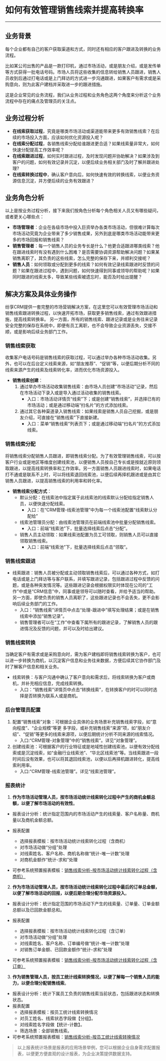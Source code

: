 
# 如何有效管理销售线索并提高转换率

---

## 业务背景
 每个企业都有自己的客户获取渠道和方式，同时还有相应的客户跟进及转换的业务流程。
 
 比如某公司出售的产品是一款打印机，通过市场活动，或是朋友介绍，或是发传单等方式获得一批电话号码。市场人员将这些收集的信息转给销售人员跟进，销售人员收到后通过打电话或是上门拜访的方式进一步沟通跟进，如果客户有需求或是采购意向，则为此客户建档并采取进一步的跟进措施。
 
这是企业常见的业务流程，我们从业务过程和业务角色这两个角度来分析这个业务流程中存在的痛点及管理员的关注点。
 
## 业务过程分析

 
- **在线索获取过程**，究竟是哪类市场活动或渠道能带来更多有效销售线索？在后续的市场投入方面，应该如何优化资源投入呢？
- **在线索分配过程**，各销售线索分配给谁跟进更合适？如果线索量非常大，如何快速分配提高工作效率呢？
- **在线索跟进过程**，如何实时跟进过程，及时发现问题并协助解决？如果涉及到客户的问题，如何有效记录并沉淀，以便后续业务相关部门及时了解并跟进处理?
- **在线索转换过程中**，确认客户意向后，如何快速有效的转换线索，以便业务资源信息沉淀，并方便后续的业务有效跟进？


## 业务角色分析

以上是按业务过程分析，接下来我们按角色分析每个角色相关人员又有哪些疑问，或者更关心哪些点：
- **市场管理者**：企业在各级市场中投入巨资举办各类市场活动，但很难计算每次市场活动究竟为企业带来了多少销售成果，另外到底是哪类市场活动能带来更多的市场回报和销售线索？
- **销售管理者**：每一个销售人员的业务专长是什么？他更合适跟进哪类线索？他在跟进线索时有没有遇到什么困难？是否需要协调资源帮助解决问题？如果某销售离职了，其负责的这些线索，怎么完整的保存下来，并顺利交接呢？
- **销售人员**：如何领取或分配到更多的线索？如何有效记录线索跟进时反馈的问题？如果在跟进过程中，遇到问题，如何快速得到同事或领导的帮助呢？如果同时跟进的线索太多，导致某些线索被遗忘时，能否及时给出提醒？



## 解决方案及具体业务操作
纷享CRM提供一套完整的市场营销解决方案，在这里您可以有效管理市场活动和销售线索跟进转换过程，以快速开拓市场，获取更多销售线索，通过有效跟进措施，提高线索转换率。
另一方面，所有的销售线索、跟进记录或是业务往来记录安全完整的保存在系统中，即便有员工离职，也不会导致企业资源丢失，交接不顺，或是影响后续业务部门工作。

### 销售线索获取

收集客户电话号码是销售线索的获取过程，可以通过举办各种市场活动收集。另外，也可以在后台定义线索来源，如“朋友推荐”、“促销”等，以便后期分析不同的线索来源产生的线索及线索转化率，进而优化市场资源投入。
- **销售线索创建**：
    1. 通过举办市场活动收集销售线索：由市场人员创建“市场活动”记录，然后在市场活动下录入或是导入通过活动收集的销售线索。
        -  入口：市场活动详情页“线索”下；或是创建“销售线索”，并选择已有的市场活动；或是通过移动端“扫名片”的方式添加线索。
    2.  通过其它各种渠道录入销售线索：如果线索是销售人员自己挖掘，或是朋友介绍，可直接在“销售线索”下直接新建。
        - 入口：菜单“销售线索”列表页下；或是通过移动端“扫名片”的方式添加线索。

### 销售线索分配
将销售线索分配销售人员跟进，即销售线索分配。为了有效管理销售线索，可以按客户行业或是地区等维度创建线索池，以便销售人员按自己专长或是按就近原则领取跟进，以提高线索转换率和工作效率。另一方面销售人员跟进线索时，如果电话打不通或是联系不上时，可以将线索退回线索池，以便后续再择机跟进或是由其它销售人员跟进，以提高销售线索的利用率和转化率。

- **销售线索分配方式**：
    - 默认分配：在线索池中指定属于此线索池的线索默认分配给指定销售人员，以便快速分配线索。
        - 入口：在“CRM管理-线索池管理”中为每一个线索池配置“线索默认分配给” 
    - 线索池管理员分配：由线索池管理员在前端线索池中批量分配销售线索。
        - 入口：前端“线索池”下，批量选择线索后点击“分配”。
    - 销售人员主动领取：如果线索池配置为员工可领取，则销售人员可以直接领取销售线索。
        - 入口：前端“线索池”下，批量选择线索后点击“领取”。

### 销售线索跟进
- 线索跟进：销售人员被分配或主动领取销售线索后，可以通过各种方式，如打电话或是上门拜访等与客户联系，并填写跟进记录，包括跟进过程中反馈的问题，或是各种突发情况等。这些跟进记录会根据权限实时体现在公司的“工作”中或是“CRM信息”中，同事或是领导可以随时查看，并给予适当的帮助。另一方面，即使负责的销售人员离职了，这些跟进记录也不会丢失，更不会影响后续业务部门的工作。
    - 入口：“销售线索”详情页中点击“处理-跟进中”填写处理结果；或是在销售线索中添加“销售记录”。 
    - 销售管理者可以在“工作”中查看下属所有的跟进记录，了解销售人员的跟进情况及反馈的问题，并可以及时给出建议。

### 销售线索转换

当确定客户有需求或是采购意向时，需为客户建档即将销售线索转换为客户，也可以进一步转换为商机，以沉淀客户信息和业务往来数据，方便后续其它协作部门及时了解客户信息和相关业务。

- 线索转换：与客户沟通中确认了客户意向和需求后，将线索转换为客户或商机，并补充相应信息，完成线索转换。
    - 入口：“销售线索”详情页中点击“转换线索”，在转换客户的时可以同时选择是否转换为联系人或是商机。



###  后台管理员配置

1. 配置“销售线索”对象：可根据企业具体的业务场景补充销售线索字段，如“意向程度”、“企业规模”等更 多字段，或补充销售线索“来源”项，如“朋友介绍”、“促销”等更多的线索来源项，以便后期统计分析不同来源的线索情况。
    - 入口:“CRM管理-对象管理”中的“销售线索”。详见“对象管理”。
2.  创建线索池：可根据客户的行业特征或是地域性创建线索池，以便有效分配线索或是沉淀线索，如“金融行业线索池”、“华北区线索池”等。当线索跟进一段时间后没有效果，也可以将其退回线索池，以便以后再择机跟进转化，提高线索利用率。
    - 入口:“CRM管理-线索池管理”。详见“线索池管理”。

### 报表统计

1. **作为市场活动管理人员，按市场活动统计线索转化过程中产生的商机金额总额，以便了解市场活动的有效性**。


- 报表设计分析：统计指定范围内的市场活动产生的线索量、客户名称量、商机量以及商机金额总额。
- 报表配置
    - 选择报表模板：按市场活动统计线索转化过程（含商机）
    - 对市场活动做“分组”处理
    - 对线索姓名、客户名称、商机名称做“统计-唯一计数”处理
    - 对商机金额作“统计-求和”处理

- 可参考系统预置报表模板：[销售线索分析-按市场活动统计线索转化过程（含商机）](6-7附1-预置报表模板介绍.md#57-销售线索分析按市场活动统计线索转化过程（含商机）)

2. **作为市场活动管理人员，按市场活动统计线索转化过程中最后的订单总金额，以便了解市场活动的回报，以便后期合理分配市场资源投入**。


- 报表设计分析：统计指定范围的市场活动下产生的线索量、订单量、订单金额总额以及已回款金额总和。
- 报表配置
    - 选择报表模板：按市场活动统计线索转化过程（含订单）
    - 对市场活动做“分组”处理
    - 对线索姓名、客户名称、订单编号做“统计-唯一计数”处理
    - 对销售订单金额、已回款金额作“统计-求和”处理

- 可参考系统预置报表模板：[销售线索分析-按市场活动统计线索转化过程（含订单）](6-7附1-预置报表模板介绍.md#58-销售线索分析按市场活动统计线索转化过程（含订单）)
   


3. **作为销售管理人员，按员工统计线索转换情况，以便了解每一个销售人员的能力，以便合理分配销售线索**。

- 报表设计分析：统计下属员工负责的销售线索当前状态，包括跟进状态和转换状态。
- 报表配置
    - 选择报表模板：按员工统计线索转换情况
    - 对员工姓名、线索状态字段做【分组】。
    - 对线索姓名字段做【统计-计数】。
    - 筛选场景：全部销售线索。
- 可参考系统预置报表模板：[销售线索分析-按员工统计线索转换情况](6-7附1-预置报表模板介绍.md#55-销售线索分析按员工统计线索转换情况)


> 以上报表统计场景是报表的应用场景举例，您可以根据企业自身需求配置报表，以便更方便直观的设计报表，为企业决策提供数据支持。





